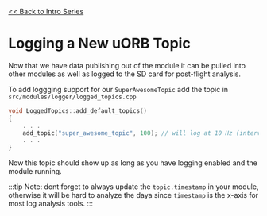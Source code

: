[<< Back to Intro Series](intro_series.md)

# Logging a New uORB Topic

Now that we have data publishing out of the module it can be pulled into other modules as well as logged to the SD card for post-flight analysis.

To add loggging support for our `SuperAwesomeTopic` add the topic in `src/modules/logger/logged_topics.cpp`

``` c++
void LoggedTopics::add_default_topics()
{
	. . .
	add_topic("super_awesome_topic", 100); // will log at 10 Hz (interval = 100 ms)
	. . .
}
```

Now this topic should show up as long as you have logging enabled and the module running.

:::tip
Note: dont forget to always update the `topic.timestamp` in your module, otherwise it will be hard to analyze the daya since `timestamp` is the x-axis for most log analysis tools.
:::

